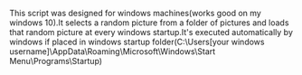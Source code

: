This script was designed for windows machines(works good on my windows 10).It selects a random picture from a folder of pictures and loads that random picture at every windows startup.It's executed automatically by windows if placed in windows startup folder(C:\Users\[your windows username]\AppData\Roaming\Microsoft\Windows\Start Menu\Programs\Startup\) 
